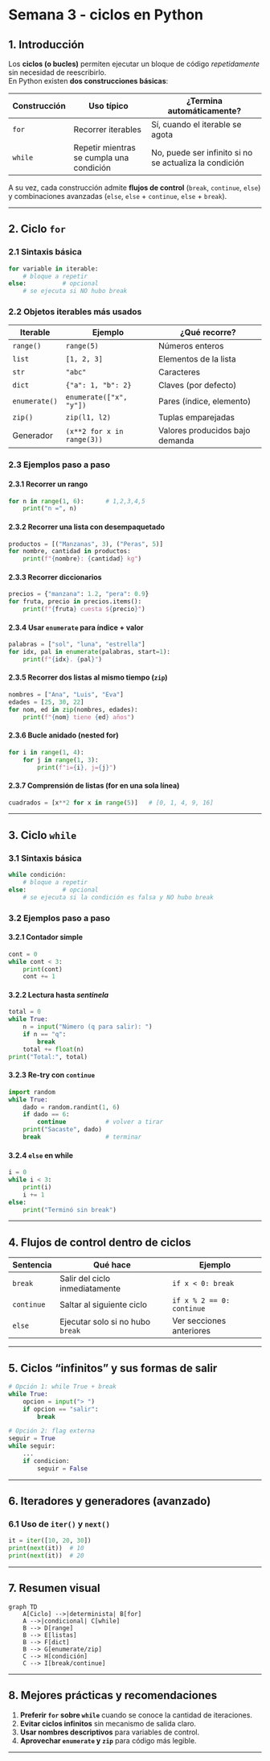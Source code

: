 #  Semana 3 - ciclos en Python  

## 1. Introducción

Los **ciclos (o bucles)** permiten ejecutar un bloque de código *repetidamente* sin necesidad de reescribirlo.  
En Python existen **dos construcciones básicas**:

| Construcción | Uso típico | ¿Termina automáticamente? |
|--------------|------------|---------------------------|
| `for`        | Recorrer iterables | Sí, cuando el iterable se agota |
| `while`      | Repetir mientras se cumpla una condición | No, puede ser infinito si no se actualiza la condición |

A su vez, cada construcción admite **flujos de control** (`break`, `continue`, `else`) y combinaciones avanzadas (`else`, `else` + `continue`, `else` + `break`).  

---

## 2. Ciclo `for`

### 2.1 Sintaxis básica

```python
for variable in iterable:
    # bloque a repetir
else:          # opcional
    # se ejecuta si NO hubo break
```

### 2.2 Objetos iterables más usados

| Iterable | Ejemplo | ¿Qué recorre? |
|----------|---------|---------------|
| `range()` | `range(5)` | Números enteros |
| `list` | `[1, 2, 3]` | Elementos de la lista |
| `str` | `"abc"` | Caracteres |
| `dict` | `{"a": 1, "b": 2}` | Claves (por defecto) |
| `enumerate()` | `enumerate(["x", "y"])` | Pares (índice, elemento) |
| `zip()` | `zip(l1, l2)` | Tuplas emparejadas |
| Generador | `(x**2 for x in range(3))` | Valores producidos bajo demanda |

### 2.3 Ejemplos paso a paso

#### 2.3.1 Recorrer un rango

```python
for n in range(1, 6):      # 1,2,3,4,5
    print("n =", n)
```

#### 2.3.2 Recorrer una lista con desempaquetado

```python
productos = [("Manzanas", 3), ("Peras", 5)]
for nombre, cantidad in productos:
    print(f"{nombre}: {cantidad} kg")
```

#### 2.3.3 Recorrer diccionarios

```python
precios = {"manzana": 1.2, "pera": 0.9}
for fruta, precio in precios.items():
    print(f"{fruta} cuesta ${precio}")
```

#### 2.3.4 Usar `enumerate` para índice + valor

```python
palabras = ["sol", "luna", "estrella"]
for idx, pal in enumerate(palabras, start=1):
    print(f"{idx}. {pal}")
```

#### 2.3.5 Recorrer dos listas al mismo tiempo (`zip`)

```python
nombres = ["Ana", "Luis", "Eva"]
edades = [25, 30, 22]
for nom, ed in zip(nombres, edades):
    print(f"{nom} tiene {ed} años")
```

#### 2.3.6 Bucle anidado (nested for)

```python
for i in range(1, 4):
    for j in range(1, 3):
        print(f"i={i}, j={j}")
```

#### 2.3.7 Comprensión de listas (for en una sola línea)

```python
cuadrados = [x**2 for x in range(5)]   # [0, 1, 4, 9, 16]
```

---

## 3. Ciclo `while`

### 3.1 Sintaxis básica

```python
while condición:
    # bloque a repetir
else:          # opcional
    # se ejecuta si la condición es falsa y NO hubo break
```

### 3.2 Ejemplos paso a paso

#### 3.2.1 Contador simple

```python
cont = 0
while cont < 3:
    print(cont)
    cont += 1
```

#### 3.2.2 Lectura hasta *sentinela*

```python
total = 0
while True:
    n = input("Número (q para salir): ")
    if n == "q":
        break
    total += float(n)
print("Total:", total)
```

#### 3.2.3 Re-try con `continue`

```python
import random
while True:
    dado = random.randint(1, 6)
    if dado == 6:
        continue           # volver a tirar
    print("Sacaste", dado)
    break                  # terminar
```

#### 3.2.4 `else` en while

```python
i = 0
while i < 3:
    print(i)
    i += 1
else:
    print("Terminó sin break")
```

---

## 4. Flujos de control dentro de ciclos

| Sentencia | Qué hace | Ejemplo |
|-----------|----------|---------|
| `break`   | Salir del ciclo inmediatamente | `if x < 0: break` |
| `continue`| Saltar al siguiente ciclo | `if x % 2 == 0: continue` |
| `else`    | Ejecutar solo si no hubo `break` | Ver secciones anteriores |

---

## 5. Ciclos “infinitos” y sus formas de salir

```python
# Opción 1: while True + break
while True:
    opcion = input("> ")
    if opcion == "salir":
        break

# Opción 2: flag externa
seguir = True
while seguir:
    ...
    if condicion:
        seguir = False
```

---

## 6. Iteradores y generadores (avanzado)

### 6.1 Uso de `iter()` y `next()`

```python
it = iter([10, 20, 30])
print(next(it))  # 10
print(next(it))  # 20
```

---

## 7. Resumen visual

```mermaid
graph TD
    A[Ciclo] -->|determinista| B[for]
    A -->|condicional| C[while]
    B --> D[range]
    B --> E[listas]
    B --> F[dict]
    B --> G[enumerate/zip]
    C --> H[condición]
    C --> I[break/continue]
```

---

## 8. Mejores prácticas y recomendaciones

1. **Preferir `for` sobre `while`** cuando se conoce la cantidad de iteraciones.
2. **Evitar ciclos infinitos** sin mecanismo de salida claro.
3. **Usar nombres descriptivos** para variables de control.
4. **Aprovechar `enumerate` y `zip`** para código más legible.

---

